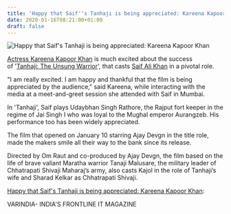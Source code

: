 ```yaml
---
title: 'Happy that Saif''s Tanhaji is being appreciated: Kareena Kapoor Khan'
date: 2020-01-16T08:21:00+01:00
draft: false
---
```


  
![Happy that Saif's Tanhaji is being appreciated: Kareena Kapoor Khan](https://varindia.com/uploads/2018/02/5e1fffdac2f13.jpg "Happy that Saif's Tanhaji is being appreciated: Kareena Kapoor Khan")  

[Actress Kareena Kapoor Khan](https://www.instagram.com/therealkareenakapoor/?hl=en) is much excited about the success of '[Tanhaji: The Unsung Warrior](https://en.wikipedia.org/wiki/Tanhaji)', that casts [Saif Ali Khan](https://twitter.com/search?q=Saif+Ali+Khan&ref_src=twsrc%5Egoogle%7Ctwcamp%5Eserp%7Ctwgr%5Esearch) in a pivotal role.

  
"I am really excited. I am happy and thankful that the film is being appreciated by the audience," said Kareena, while interacting with the media at a meet-and-greet session she attended with Saif in Mumbai.

  

In 'Tanhaji', Saif plays Udaybhan Singh Rathore, the Rajput fort keeper in the regime of Jai Singh I who was loyal to the Mughal emperor Aurangzeb. His performance too has been widely appreciated.

  
The film that opened on January 10 starring Ajay Devgn in the title role, made the makers smile all their way to the bank since its release.

  

Directed by Om Raut and co-produced by Ajay Devgn, the film based on the life of brave valiant Maratha warrior Tanaji Malusare, the military leader of Chhatrapati Shivaji Maharaj’s army, also casts Kajol in the role of Tanhaji’s wife and Sharad Kelkar as Chhatrapati Shivaji.  
  
  

  
  
[Happy that Saif's Tanhaji is being appreciated: Kareena Kapoor Khan](https://varindia.com/news/happy-that-saifs-tanhaji-is-being-appreciated-kareena-kapoor-khan#.XiAO54zUGt8.blogger):  
  
VARINDIA- INDIA'S FRONTLINE IT MAGAZINE